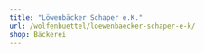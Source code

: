 ```yaml
---
title: "Löwenbäcker Schaper e.K."
url: /wolfenbuettel/loewenbaecker-schaper-e-k/
shop: Bäckerei
---
```

